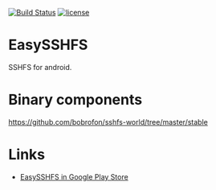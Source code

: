 [![Build Status](https://travis-ci.org/bobrofon/easysshfs.svg?branch=master)](https://travis-ci.org/bobrofon/easysshfs) [![license](https://img.shields.io/github/license/mashape/apistatus.svg?maxAge=2592000)](https://github.com/bobrofon/easysshfs/blob/master/LICENSE.txt)

# EasySSHFS
SSHFS for android.

# Binary components
https://github.com/bobrofon/sshfs-world/tree/master/stable

# Links
* [EasySSHFS in Google Play Store](https://play.google.com/store/apps/details?id=ru.nsu.bobrofon.easysshfs&hl=en)
